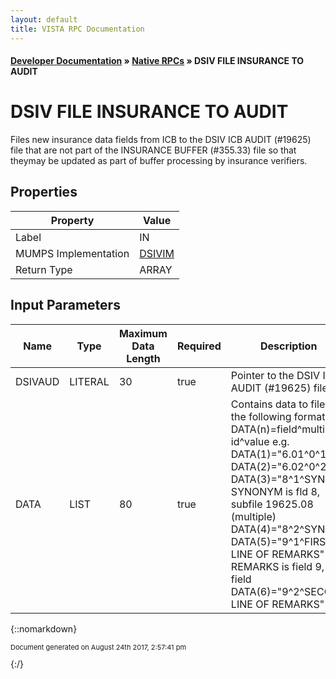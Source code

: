 ```yaml
---
layout: default
title: VISTA RPC Documentation
---
```


#### [Developer Documentation](../index) &#187; [Native RPCs](TableOfContents) &#187; DSIV FILE INSURANCE TO AUDIT<br/>
# DSIV FILE INSURANCE TO AUDIT

Files new insurance data fields from ICB to the DSIV ICB AUDIT (#19625) file that are not part of the INSURANCE BUFFER (#355.33) file so that theymay be updated as part of buffer processing by insurance verifiers.

## Properties

Property | Value
--- | ---
Label | IN
MUMPS Implementation | [DSIVIM](http://code.osehra.org/dox/Routine_DSIVIM_source.html)
Return Type | ARRAY


## Input Parameters

Name | Type | Maximum Data Length | Required | Description
--- | --- | --- | --- | ---
DSIVAUD | LITERAL | 30 | true | Pointer to the DSIV ICB AUDIT (#19625) file.
DATA | LIST | 80 | true | Contains data to file in the following format: D DATA(n)&#x3D;field^multi-id^value e.g. DATA(1)&#x3D;&quot;6.01^0^1&quot;      DATA(2)&#x3D;&quot;6.02^0^2&quot;      DATA(3)&#x3D;&quot;8^1^SYN1&quot; SYNONYM is fld 8, subfile 19625.08 (multiple)      DATA(4)&#x3D;&quot;8^2^SYN2&quot;      DATA(5)&#x3D;&quot;9^1^FIRST LINE OF REMARKS&quot;  REMARKS is field 9, wp field      DATA(6)&#x3D;&quot;9^2^SECOND LINE OF REMARKS&quot;



{::nomarkdown} <br/><p style="font-size: 11px">Document generated on August 24th 2017, 2:57:41 pm</p>{:/}